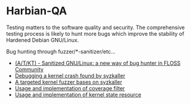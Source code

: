 # Harbian-QA

Testing matters to the software quality and security. The comprehensive testing process is likely to hunt more bugs which improve the stability of Hardened Debian GNU/Linux.

Bug hunting through fuzzer/*-sanitizer/etc...

* [(A/T/KT) - Sanitized GNU/Linux: a new way of bug hunter in FLOSS Community](http://hardenedlinux.org/system-security/2016/04/01/x_Sanitized-GNU-Linux-a-new-way-of-bug-hunter-in-FLOSS-Community.html)
* [Debugging a kernel crash found by syzkaller](http://vegardno.blogspot.in/2016/08/sync-debug.html)
* [A targeted kernel fuzzer bases on syzkaller](syzkaller/design_inplementation_intro.md)
* [Usage and implementation of coverage filter](syzkaller/cover_filter.md)
* [Usage and implementation of kernel state resource](syzkaller/kstate_resource.md)
